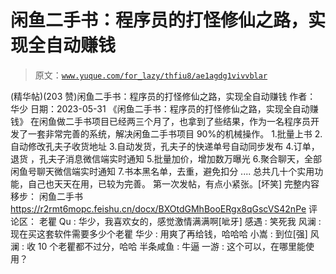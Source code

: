 # 闲鱼二手书：程序员的打怪修仙之路，实现全自动赚钱

> 原文：[`www.yuque.com/for_lazy/thfiu8/ae1agdg1vivvblar`](https://www.yuque.com/for_lazy/thfiu8/ae1agdg1vivvblar)

<ne-h2 id="80b1ce2b" data-lake-id="80b1ce2b"><ne-heading-ext><ne-heading-anchor></ne-heading-anchor><ne-heading-fold></ne-heading-fold></ne-heading-ext><ne-heading-content><ne-text id="u322b978a">(精华帖)(203 赞)闲鱼二手书：程序员的打怪修仙之路，实现全自动赚钱</ne-text></ne-heading-content></ne-h2> <ne-p id="u49fd7667" data-lake-id="u49fd7667"><ne-text id="uc4134f35">作者： 华少</ne-text></ne-p> <ne-p id="ub53e7a66" data-lake-id="ub53e7a66"><ne-text id="uc76316e8">日期：2023-05-31</ne-text></ne-p> <ne-p id="u66101f99" data-lake-id="u66101f99"><ne-text id="u7443295a">《闲鱼二手书：程序员的打怪修仙之路，实现全自动赚钱》</ne-text></ne-p> <ne-p id="u0647557c" data-lake-id="u0647557c"><ne-text id="u054218a0">在闲鱼做二手书项目已经两三个月了，也拿到了些结果，作为一名程序员开发了一套非常完善的系统，解决闲鱼二手书项目 90%的机械操作。</ne-text></ne-p> <ne-p id="uaa2483eb" data-lake-id="uaa2483eb"><ne-text id="u080f39dd">1.批量上书</ne-text> <ne-text id="ue7da554d">2.自动修改孔夫子收货地址</ne-text> <ne-text id="u7060cba7">3.自动发货，孔夫子的快递单号自动同步发布</ne-text> <ne-text id="u927b8397">4.订单，退货 ，孔夫子消息微信端实时通知</ne-text> <ne-text id="u319f237e">5.批量加价，增加数万曝光</ne-text> <ne-text id="u80115339">6.聚合聊天，全部闲鱼号聊天微信端实时通知</ne-text> <ne-text id="u25afd191">7.书本黑名单，去重，避免扣分</ne-text> <ne-text id="u7ded5b5b">....</ne-text></ne-p> <ne-p id="ub52beeec" data-lake-id="ub52beeec"><ne-text id="ucfd5c260">总共几十个实用功能，自己也天天在用，已较为完善。</ne-text></ne-p> <ne-p id="u2c7cc0a0" data-lake-id="u2c7cc0a0"><ne-text id="u510750e8">第一次发帖，有点小紧张。[坏笑]</ne-text></ne-p> <ne-p id="ucc45eb06" data-lake-id="ucc45eb06"><ne-text id="u205ce5fc">完整内容移步：</ne-text></ne-p> <ne-p id="ud3c76769" data-lake-id="ud3c76769"><ne-text id="u5f64495d">闲鱼二手书</ne-text> [<ne-text id="ub4ce747c">https://r2rmt6mopc.feishu.cn/docx/BXOtdGMhBooERgx8qGscVS42nPe</ne-text>](https://r2rmt6mopc.feishu.cn/docx/BXOtdGMhBooERgx8qGscVS42nPe)</ne-p> <ne-hole id="u69ee7dc9" data-lake-id="u69ee7dc9"><ne-card data-card-name="hr" data-card-type="block" id="XSHzV" data-event-boundary="card"><ne-p id="u03a32d8c" data-lake-id="u03a32d8c"><ne-text id="u1ad42810">评论区：</ne-text></ne-p> <ne-p id="u766919a4" data-lake-id="u766919a4"><ne-text id="ue4581873">老瞿 Qu : 华少，我喜欢女的，感觉激情满满啊[呲牙]</ne-text> <ne-text id="u59cb724f">感遇 : 笑死我</ne-text> <ne-text id="u2ba5733f">风澜 : 现在买这套软件需要多少个老瞿</ne-text> <ne-text id="uf246f570">华少 : 用爽了再给钱，哈哈哈</ne-text> <ne-text id="u13aca13b">小嵩 : 到位[强]</ne-text> <ne-text id="uecff3016">风澜 : 收 10 个老瞿都不过分，哈哈</ne-text> <ne-text id="uc4e263a4">半条咸鱼 : 牛逼</ne-text> <ne-text id="u879e75e4">一游 : 这个可以，在哪里能使用？</ne-text></ne-p></ne-card></ne-hole>